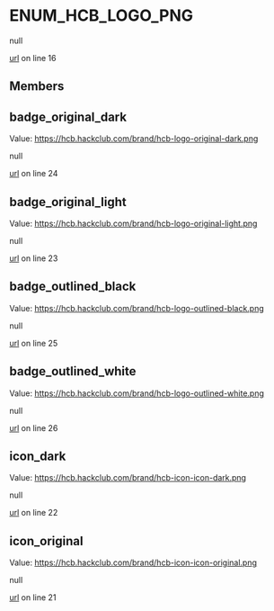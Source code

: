 # ENUM_HCB_LOGO_PNG

null 

[url](https://github.com/devramsean0/hcb.js/blob/e67a168/src/enums/hcb_logos.ts#L16) on line 16  

## Members
## badge_original_dark
Value: https://hcb.hackclub.com/brand/hcb-logo-original-dark.png 

null 

[url](https://github.com/devramsean0/hcb.js/blob/e67a168/src/enums/hcb_logos.ts#L24) on line 24  

## badge_original_light
Value: https://hcb.hackclub.com/brand/hcb-logo-original-light.png 

null 

[url](https://github.com/devramsean0/hcb.js/blob/e67a168/src/enums/hcb_logos.ts#L23) on line 23  

## badge_outlined_black
Value: https://hcb.hackclub.com/brand/hcb-logo-outlined-black.png 

null 

[url](https://github.com/devramsean0/hcb.js/blob/e67a168/src/enums/hcb_logos.ts#L25) on line 25  

## badge_outlined_white
Value: https://hcb.hackclub.com/brand/hcb-logo-outlined-white.png 

null 

[url](https://github.com/devramsean0/hcb.js/blob/e67a168/src/enums/hcb_logos.ts#L26) on line 26  

## icon_dark
Value: https://hcb.hackclub.com/brand/hcb-icon-icon-dark.png 

null 

[url](https://github.com/devramsean0/hcb.js/blob/e67a168/src/enums/hcb_logos.ts#L22) on line 22  

## icon_original
Value: https://hcb.hackclub.com/brand/hcb-icon-icon-original.png 

null 

[url](https://github.com/devramsean0/hcb.js/blob/e67a168/src/enums/hcb_logos.ts#L21) on line 21  
